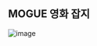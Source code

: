 ## MOGUE 영화 잡지
![image](https://github.com/sojeong025/MOGUE/assets/122499632/06922177-8737-43de-8f85-71cb99472e72)
